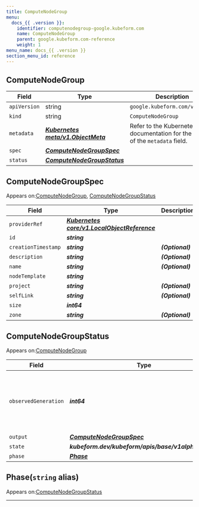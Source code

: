```yaml
---
title: ComputeNodeGroup
menu:
  docs_{{ .version }}:
    identifier: computenodegroup-google.kubeform.com
    name: ComputeNodeGroup
    parent: google.kubeform.com-reference
    weight: 1
menu_name: docs_{{ .version }}
section_menu_id: reference
---
```


## ComputeNodeGroup
| Field | Type | Description |
| ------ | ----- | ----------- |
| `apiVersion` | string | `google.kubeform.com/v1alpha1` |
|    `kind` | string | `ComputeNodeGroup` |
| `metadata` | ***[Kubernetes meta/v1.ObjectMeta](https://v1-18.docs.kubernetes.io/docs/reference/generated/kubernetes-api/v1.18/#objectmeta-v1-meta)***|Refer to the Kubernetes API documentation for the fields of the `metadata` field.|
| `spec` | ***[ComputeNodeGroupSpec](#computenodegroupspec)***||
| `status` | ***[ComputeNodeGroupStatus](#computenodegroupstatus)***||
## ComputeNodeGroupSpec

Appears on:[ComputeNodeGroup](#computenodegroup), [ComputeNodeGroupStatus](#computenodegroupstatus)

| Field | Type | Description |
| ------ | ----- | ----------- |
| `providerRef` | ***[Kubernetes core/v1.LocalObjectReference](https://v1-18.docs.kubernetes.io/docs/reference/generated/kubernetes-api/v1.18/#localobjectreference-v1-core)***||
| `id` | ***string***||
| `creationTimestamp` | ***string***| ***(Optional)*** |
| `description` | ***string***| ***(Optional)*** |
| `name` | ***string***| ***(Optional)*** |
| `nodeTemplate` | ***string***||
| `project` | ***string***| ***(Optional)*** |
| `selfLink` | ***string***| ***(Optional)*** |
| `size` | ***int64***||
| `zone` | ***string***| ***(Optional)*** |
## ComputeNodeGroupStatus

Appears on:[ComputeNodeGroup](#computenodegroup)

| Field | Type | Description |
| ------ | ----- | ----------- |
| `observedGeneration` | ***int64***| ***(Optional)*** Resource generation, which is updated on mutation by the API Server.|
| `output` | ***[ComputeNodeGroupSpec](#computenodegroupspec)***| ***(Optional)*** |
| `state` | ***kubeform.dev/kubeform/apis/base/v1alpha1.State***| ***(Optional)*** |
| `phase` | ***[Phase](#phase)***| ***(Optional)*** |
## Phase(`string` alias)

Appears on:[ComputeNodeGroupStatus](#computenodegroupstatus)

---
